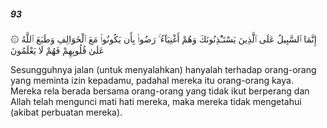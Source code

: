 ##### 93

<span class="ayah">۞ إِنَّمَا ٱلسَّبِيلُ عَلَى ٱلَّذِينَ يَسْتَـْٔذِنُونَكَ وَهُمْ أَغْنِيَآءُ ۚ رَضُوا۟ بِأَن يَكُونُوا۟ مَعَ ٱلْخَوَالِفِ وَطَبَعَ ٱللَّهُ عَلَىٰ قُلُوبِهِمْ فَهُمْ لَا يَعْلَمُونَ</span>

<span class="ayah_translation">Sesungguhnya jalan (untuk menyalahkan) hanyalah terhadap orang-orang yang meminta izin kepadamu, padahal mereka itu orang-orang kaya. Mereka rela berada bersama orang-orang yang tidak ikut berperang dan Allah telah mengunci mati hati mereka, maka mereka tidak mengetahui (akibat perbuatan mereka).</span>
